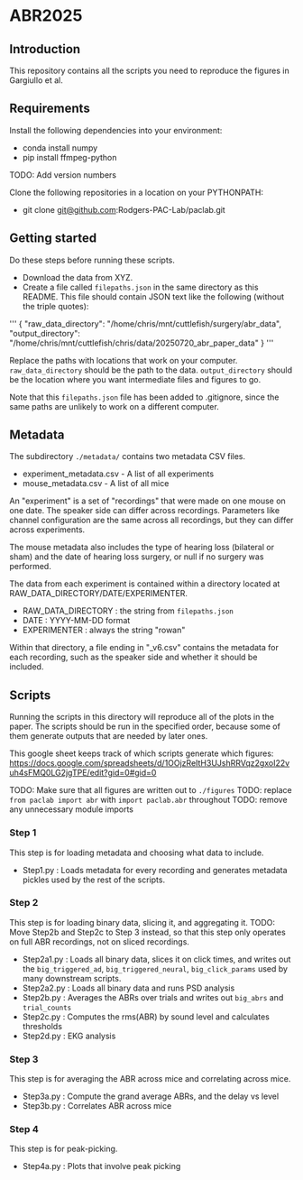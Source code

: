 # ABR2025

## Introduction

This repository contains all the scripts you need to reproduce the figures
in Gargiullo et al. 

## Requirements

Install the following dependencies into your environment:
- conda install numpy
- pip install ffmpeg-python

TODO: Add version numbers

Clone the following repositories in a location on your PYTHONPATH:
- git clone git@github.com:Rodgers-PAC-Lab/paclab.git

## Getting started

Do these steps before running these scripts.
- Download the data from XYZ. 
- Create a file called `filepaths.json` in the same directory as this README.
  This file should contain JSON text like the following (without the triple quotes):

'''
{
 "raw_data_directory": "/home/chris/mnt/cuttlefish/surgery/abr_data",
 "output_directory": "/home/chris/mnt/cuttlefish/chris/data/20250720_abr_paper_data"
}
'''

Replace the paths with locations that work on your computer.
`raw_data_directory` should be the path to the data.
`output_directory` should be the location where you want intermediate files
and figures to go.

Note that this `filepaths.json` file has been added to .gitignore, since
the same paths are unlikely to work on a different computer.

## Metadata

The subdirectory `./metadata/` contains two metadata CSV files. 

* experiment_metadata.csv - A list of all experiments
* mouse_metadata.csv - A list of all mice

An "experiment" is a set of "recordings" that were made on one mouse on one
date. The speaker side can differ across recordings. Parameters like 
channel configuration are the same across all recordings, but they can differ
across experiments.

The mouse metadata also includes the type of hearing loss (bilateral or sham)
and the date of hearing loss surgery, or null if no surgery was performed.

The data from each experiment is contained within a directory located at
RAW_DATA_DIRECTORY/DATE/EXPERIMENTER. 

* RAW_DATA_DIRECTORY : the string from `filepaths.json`
* DATE : YYYY-MM-DD format
* EXPERIMENTER : always the string "rowan"

Within that directory, a file ending in "_v6.csv" contains the metadata
for each recording, such as the speaker side and whether it should be included.

## Scripts

Running the scripts in this directory will reproduce all of the plots in the
paper. The scripts should be run in the specified order, because some of them
generate outputs that are needed by later ones. 

This google sheet keeps track of which scripts generate which figures:
https://docs.google.com/spreadsheets/d/1OOjzReItH3UJshRRVqz2gxoI22vuh4sFMQ0LG2jgTPE/edit?gid=0#gid=0

TODO: Make sure that all figures are written out to `./figures`
TODO: replace `from paclab import abr` with `import paclab.abr` throughout
TODO: remove any unnecessary module imports

### Step 1
This step is for loading metadata and choosing what data to include.

* Step1.py : Loads metadata for every recording and generates metadata pickles 
  used by the rest of the scripts. 

### Step 2

This step is for loading binary data, slicing it, and aggregating it.
TODO: Move Step2b and Step2c to Step 3 instead, so that this step only operates
on full ABR recordings, not on sliced recordings.

* Step2a1.py : Loads all binary data, slices it on click times, and writes
  out the `big_triggered_ad`, `big_triggered_neural`, `big_click_params` used
  by many downstream scripts.
* Step2a2.py : Loads all binary data and runs PSD analysis
* Step2b.py : Averages the ABRs over trials and writes out `big_abrs` and 
  `trial_counts`
* Step2c.py : Computes the rms(ABR) by sound level and calculates thresholds
* Step2d.py : EKG analysis

### Step 3

This step is for averaging the ABR across mice and correlating across mice.

* Step3a.py : Compute the grand average ABRs, and the delay vs level
* Step3b.py : Correlates ABR across mice

### Step 4

This step is for peak-picking.

* Step4a.py : Plots that involve peak picking


